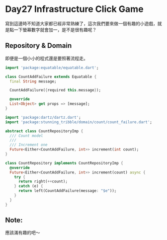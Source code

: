 
# Day27 Infrastructure Click Game
寫到這邊時不知道大家都已經非常熟練了，這次我們要來做一個有趣的小遊戲，就是點一下螢幕數字就會加一，是不是很有趣呢？

## Repository & Domain
即便是一個小小的程式還是要照著流程走。

```dart
import 'package:equatable/equatable.dart';

class CountAddFailure extends Equatable {
  final String message;

  CountAddFailure({required this.message});

  @override
  List<Object> get props => [message];
}

```

```dart
import 'package:dartz/dartz.dart';
import 'package:stunning_tribble/domain/count/count_failure.dart';

abstract class CountRepositoryImp {
  /// Count model
  ///
  /// Increment one
  Future<Either<CountAddFailure, int>> increment(int count);
}

class CountRepository implements CountRepositoryImp {
  @override
  Future<Either<CountAddFailure, int>> increment(count) async {
    try {
      return right(++count);
    } catch (e) {
      return left(CountAddFailure(message: "$e"));
    }
  }
}
```


## Note:
應該滿有趣的吧～